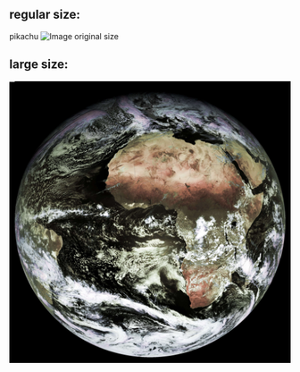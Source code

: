 ## regular size:
pikachu ![Image original size](img/pikachu.jpg=450x150)
## large size:
![Image original size](img/large_picture.jpg)

